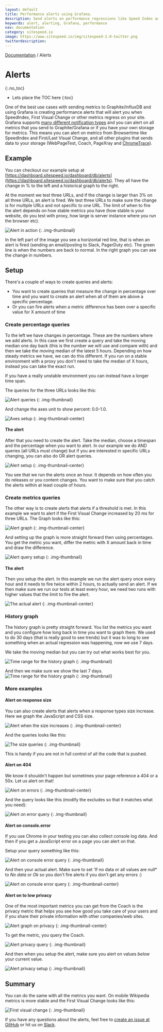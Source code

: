 ```yaml
---
layout: default
title: Performance alerts using Grafana.
description: Send alerts on performance regressions like Speed Index and First Visual Change to Slack or Pager Duty or email.
keywords: alert, alerting, Grafana, performance
nav: documentation
category: sitespeed.io
image: https://www.sitespeed.io/img/sitespeed-2.0-twitter.png
twitterdescription:
---
```

[Documentation]({{site.baseurl}}/documentation/sitespeed.io/) / Alerts

# Alerts
{:.no_toc}

* Lets place the TOC here
{:toc}


One of the best use cases with sending metrics to Graphite/InfluxDB and using Grafana is creating performance alerts that will alert you when SpeedIndex, First Visual Change or other metrics regress on your site. Grafana supports [many different notification types](http://docs.grafana.org/alerting/notifications/) and you can alert on all metrics that you send to Graphite/Grafana or if you have your own storage for metrics. This means you can alert on metrics from Browsertime like SpeedIndex and First/Last Visual Change, and all other plugins that sends data to your storage (WebPageTest, Coach, PageXray and [ChromeTrace](https://github.com/betit/chrometrace-sitespeedio-plugin)).


## Example

You can checkout our example setup at [https://dashboard.sitespeed.io/dashboard/db/alerts](https://dashboard.sitespeed.io/dashboard/db/alerts). They all have the change in % to the left and a historical graph to the right.

At the moment we test three URLs, and if the change is larger than 3% on all three URLs, an alert is fired. We test three URLs to make sure the change is for multiple URLs and not specific to one URL. The limit of when to fire the alert depends on how stable metrics you have (how stable is your website, do you test with proxy, how large is server instance where you run the browser etc).

![Alert in action]({{site.baseurl}}/img/alerts/alerts-in-action.png)
{: .img-thumbnail}

In the left part of the image you see a horizontal red line, that is when an alert is fired (sending an email/posting to Slack, PagerDuty etc). The green line is when the numbers are back to normal. In the right graph you can see the change in numbers.


## Setup

There's a couple of ways to create queries and alerts:
* You want to create queries that measure the change in percentage over time and you want to create an alert when all of them are above a specific percentage.
* Or you can fire alerts when a metric difference has been over a specific value for X amount of time


### Create percentage queries

To the left we have changes in percentage. These are the numbers where we add alerts. In this case we first create a query and take the moving median one day back (this is the number we will use and compare with) and then we take the moving median of the latest 5 hours. Depending on how steady metrics we have, we can do this different. If you run on a stable environment with a proxy you don't need to take the median of X hours, instead you can take the exact run.

If you have a really unstable environment you can instead have a longer time span.

The queries for the three URLs looks like this:

![Alert queries]({{site.baseurl}}/img/alerts/alert-queries.png)
{: .img-thumbnail}


And change the axes unit to show percent: 0.0-1.0.

![Axes setup]({{site.baseurl}}/img/alerts/axes.png)
{: .img-thumbnail-center}

#### The alert
After that you need to create the alert. Take the median, choose a timespan and the percentage when you want to alert. In our example we do AND queries (all URLs must change) but if you are interested in specific URLs changing, you can also do OR alert queries.

![Alert setup]({{site.baseurl}}/img/alerts/alert-setup2.png)
{: .img-thumbnail-center}

You see that we run the alerts once an hour. It depends on how often you do releases or you content changes. You want to make sure that you catch the alerts within at least couple of hours.


### Create metrics queries
The other way is to create alerts that alerts if a threshold is met. In this example we want to alert if the First Visual Change increased by 20 ms for three URLs. The Graph looks like this:

![Alert graph]({{site.baseurl}}/img/alerts/alerts-difference-graph.png)
{: .img-thumbnail-center}

And setting up the graph is more straight forward then using percentages. You get the metric you want, differ the metric with X amount back in time and draw the difference.

![Alert query setup]({{site.baseurl}}/img/alerts/alerts-difference.jpg)
{: .img-thumbnail}

#### The alert
Then you setup the alert. In this example we run the alert query once every hour and it needs to fire twice within 2 hours, to actually send an alert. If we then make sure we run our tests at least every hour, we need two runs with higher values that the limit to fire the alert.

![The actual alert]({{site.baseurl}}/img/alerts/alerts-difference-setup.png)
{: .img-thumbnail-center}


### History graph

The history graph is pretty straight forward. You list the metrics you want and you configure how long back in time you want to graph them. We used to do 30 days (that is really good to see trends) but it was to long to see something when an actual regression was happening, now we use 7 days.

We take the moving median but you can try out what works best for you.

![Time range for the history graph]({{site.baseurl}}/img/alerts/history-queries.png)
{: .img-thumbnail}


And then we make sure we show the last 7 days.
![Time range for the history graph]({{site.baseurl}}/img/alerts/history-time-range.png)
{: .img-thumbnail}

### More examples

#### Alert on response size
You can also create alerts that alerts when a response types size increase. Here we graph the JavaScript and CSS size.

![Alert when the size increases]({{site.baseurl}}/img/alerts/by-size.png)
{: .img-thumbnail-center}

And the queries looks like this:

![The size queries]({{site.baseurl}}/img/alerts/by-size-queries.png)
{: .img-thumbnail}

This is handy if you are not in full control of all the code that is pushed.

#### Alert on 404

We know it shouldn't happen but sometimes your page reference a 404 or a 50x. Let us alert on that!

![Alert on errors]({{site.baseurl}}/img/alerts/response-code.png)
{: .img-thumbnail-center}

And the query looks like this (modify the excludes so that it matches what you need):

![Alert on error query]({{site.baseurl}}/img/alerts/response-code-query.png)
{: .img-thumbnail}

#### Alert on console.error
If you use Chrome in your testing you can also collect console log data. And then if you get a JavaScript error on a page you can alert on that.

Setup your query something like this:

![Alert on console error query]({{site.baseurl}}/img/alerts/console-alert-query.jpg)
{: .img-thumbnail}

And then your actual alert. Make sure to set 'If no data or all values are null* to *No data* or *Ok* so you don't fire alerts if you don't get any errors :)

![Alert on console error query]({{site.baseurl}}/img/alerts/console-alert-setup.jpg)
{: .img-thumbnail-center}

#### Alert on to low privacy

One of the most important metrics you can get from the Coach is the privacy metric that helps you see how good you take care of your users and if you share their private information with other companies/web sites.

![Alert graph on privacy]({{site.baseurl}}/img/alerts/alert-privacy-graph.jpg)
{: .img-thumbnail-center}


To get the metric, you query the Coach.

![Alert privacy query]({{site.baseurl}}/img/alerts/alert-privacy-query.jpg)
{: .img-thumbnail}

And then when you setup the alert, make sure you alert on values *below* your current value.

![Alert privacy setup]({{site.baseurl}}/img/alerts/alert-privacy.jpg)
{: .img-thumbnail}

## Summary

You can do the same with all the metrics you want. On mobile Wikipedia metrics is more stable and the First Visual Change looks like this:

![First visual change]({{site.baseurl}}/img/alerts/first-visual-change2.png)
{: .img-thumbnail}

If you have any questions about the alerts, feel free to [create an issue at GitHub](https://github.com/sitespeedio/sitespeed.io/issues/new?title=Alerts) or hit us on [Slack](https://sitespeedio.herokuapp.com).
